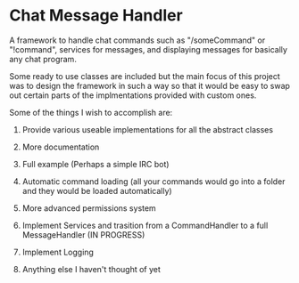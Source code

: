 Chat Message Handler
====================

A framework to handle chat commands such as "/someCommand" or "!command", services for messages, and displaying messages for basically any chat program.

Some ready to use classes are included but the main focus of this project was to design the framework in such a way so that it would be easy to swap out certain parts of the implmentations provided with custom ones. 

Some of the things I wish to accomplish are:

1) Provide various useable implementations for all the abstract classes

2) More documentation

3) Full example (Perhaps a simple IRC bot)

4) Automatic command loading (all your commands would go into a folder and they would be loaded automatically)

5) More advanced permissions system

6) Implement Services and trasition from a CommandHandler to a full MessageHandler (IN PROGRESS)

7) Implement Logging

8) Anything else I haven't thought of yet
